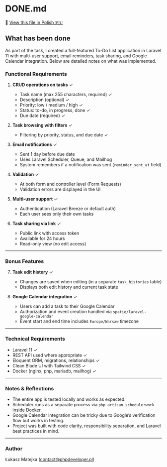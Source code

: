 # DONE.md

📄 [View this file in Polish 🇵🇱](DONE_PL.md)

## What has been done

As part of the task, I created a full-featured To-Do List application in Laravel 11 with multi-user support, email reminders, task sharing, and Google Calendar integration. Below are detailed notes on what was implemented.

### Functional Requirements

1. **CRUD operations on tasks** ✓
    - Task name (max 255 characters, required) ✓
    - Description (optional) ✓
    - Priority: low / medium / high ✓
    - Status: to-do, in progress, done ✓
    - Due date (required) ✓

2. **Task browsing with filters** ✓
    - Filtering by priority, status, and due date ✓

3. **Email notifications** ✓
    - Sent 1 day before due date
    - Uses Laravel Scheduler, Queue, and Mailhog
    - System remembers if a notification was sent (`reminder_sent_at` field)

4. **Validation** ✓
    - At both form and controller level (Form Requests)
    - Validation errors are displayed in the UI

5. **Multi-user support** ✓
    - Authentication (Laravel Breeze or default auth)
    - Each user sees only their own tasks

6. **Task sharing via link** ✓
    - Public link with access token
    - Available for 24 hours
    - Read-only view (no edit access)

---

### Bonus Features

7. **Task edit history** ✓
    - Changes are saved when editing (in a separate `task_histories` table)
    - Displays both edit history and current task state

8. **Google Calendar integration** ✓
    - Users can add a task to their Google Calendar
    - Authorization and event creation handled via `spatie/laravel-google-calendar`
    - Event start and end time includes `Europe/Warsaw` timezone

---

### Technical Requirements

- Laravel 11 ✓
- REST API used where appropriate ✓
- Eloquent ORM, migrations, relationships ✓
- Clean Blade UI with Tailwind CSS ✓
- Docker (nginx, php, mariadb, mailhog) ✓

---

### Notes & Reflections

- The entire app is tested locally and works as expected.
- Scheduler runs as a separate process via `php artisan schedule:work` inside Docker.
- Google Calendar integration can be tricky due to Google’s verification flow but works in testing.
- Project was built with code clarity, responsibility separation, and Laravel best practices in mind.

---

### Author

Łukasz Matejka (contact@phpdeveloper.pl)

